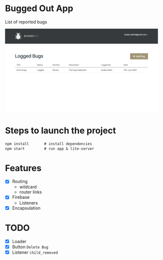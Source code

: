 # Bugged Out App
List of reported bugs

![screenshot](./assets/screenshot/screen.png)
# Steps to launch the project
```
npm install       # install dependencies
npm start         # run app & lite-server
```

# Features
- [x] Routing
    - wildcard
    - router links
- [x] Firebase
    - Listeners
- [x] Encapsulation

# TODO 
- [x] Loader
- [x] Button `Delete Bug`
- [x] Listener `child_removed`